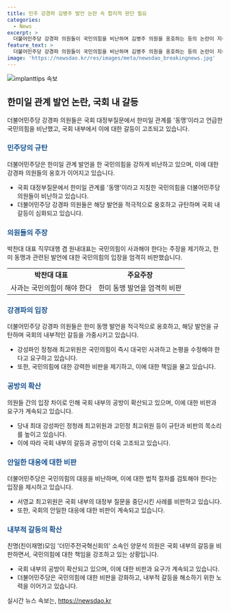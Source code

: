 ```yaml
---
title: 민주 강경파 김병주 발언 논란 속 합리적 판단 필요
categories:
  - News
excerpt: >
  더불어민주당 강경파 의원들이 국민의힘을 비난하며 김병주 의원을 옹호하는 등의 논란이 지속되고 있습니다. 국회 대정부질문에서 한미일 관계를 둘러싼 갈등과 관련하여 양측 강경파 의원들의 입장차가 심화되고 있습니다. 또한, 국회 파행과 관련하여 김병주 의원의 발언과 국민의힘의 대응이 논란이 되고 있습니다. 이에 대한 논란이 거세지고 있으며, 이에 대한 여론과 비판이 수렴되고 있습니다. 
feature_text: >
  더불어민주당 강경파 의원들이 국민의힘을 비난하며 김병주 의원을 옹호하는 등의 논란이 지속되고 있습니다. 국회 대정부질문에서 한미일 관계를 둘러싼 갈등과 관련하여 양측 강경파 의원들의 입장차가 심화되고 있습니다. 또한, 국회 파행과 관련하여 김병주 의원의 발언과 국민의힘의 대응이 논란이 되고 있습니다. 이에 대한 논란이 거세지고 있으며, 이에 대한 여론과 비판이 수렴되고 있습니다. 
image: 'https://newsdao.kr/res/images/meta/newsdao_breakingnews.jpg'
---
```


<p><img src="https://newsdao.kr/res/images/meta/newsdao_breakingnews.jpg" alt="implanttips 속보" /></p>

<h2 data-ke-size="size26">한미일 관계 발언 논란, 국회 내 갈등</h2>

<p data-ke-size="size16">더불어민주당 강경파 의원들은 국회 대정부질문에서 한미일 관계를 '동맹'이라고 언급한 국민의힘을 비난했고, 국회 내부에서 이에 대한 갈등이 고조되고 있습니다.</p>

<h3><span style="color: #1a5490;">민주당의 규탄</span></h3>

<p data-ke-size="size16">더불어민주당은 한미일 관계 발언을 한 국민의힘을 강하게 비난하고 있으며, 이에 대한 강경파 의원들의 옹호가 이어지고 있습니다.</p>

<ul>
<li>국회 대정부질문에서 한미일 관계를 '동맹'이라고 지칭한 국민의힘을 더불어민주당 의원들이 비난하고 있습니다.</li>
<li>더불어민주당 강경파 의원들은 해당 발언을 적극적으로 옹호하고 규탄하며 국회 내 갈등이 심화되고 있습니다.</li>
</ul>

<h3><span style="color: #1a5490;">의원들의 주장</span></h3>

<p data-ke-size="size16">박찬대 대표 직무대행 겸 원내대표는 국민의힘이 사과해야 한다는 주장을 제기하고, 한미 동맹과 관련된 발언에 대한 국민의힘의 입장을 엄격히 비판했습니다.</p>

<table>
  <tr>
    <td style="text-align: center; height: 17px;"><b>박찬대 대표</b></td>
    <td style="text-align: center; height: 17px;"><b>주요주장</b></td>
  </tr>
  <tr>
    <td style="text-align: center; height: 17px;">사과는 국민의힘이 해야 한다</td>
    <td style="text-align: center; height: 17px;">한미 동맹 발언을 엄격히 비판</td>
  </tr>
</table>

<h3><span style="color: #1a5490;">강경파의 입장</span></h3>

<p data-ke-size="size16">더불어민주당 강경파 의원들은 한미 동맹 발언을 적극적으로 옹호하고, 해당 발언을 규탄하며 국회의 내부적인 갈등을 가중시키고 있습니다.</p>

<ul>
<li>강성파인 정청래 최고위원은 국민의힘이 즉시 대국민 사과하고 논평을 수정해야 한다고 요구하고 있습니다.</li>
<li>또한, 국민의힘에 대한 강력한 비판을 제기하고, 이에 대한 책임을 물고 있습니다.</li>
</ul>

<h3><span style="color: #1a5490;">공방의 확산</span></h3>

<p data-ke-size="size16">의원들 간의 입장 차이로 인해 국회 내부의 공방이 확산되고 있으며, 이에 대한 비판과 요구가 계속되고 있습니다.</p>

<ul>
<li>당내 최대 강성파인 정청래 최고위원과 고민정 최고위원 등이 규탄과 비판의 목소리를 높이고 있습니다.</li>
<li>이에 따라 국회 내부의 갈등과 공방이 더욱 고조되고 있습니다.</li>
</ul>

<h3><span style="color: #1a5490;">안일한 대응에 대한 비판</span></h3>

<p data-ke-size="size16">더불어민주당은 국민의힘의 대응을 비난하며, 이에 대한 법적 절차를 검토해야 한다는 입장을 제시하고 있습니다.</p>

<ul>
<li>서영교 최고위원은 국회 내부의 대정부 질문을 중단시킨 사례를 비판하고 있습니다.</li>
<li>또한, 국회의 안일한 대응에 대한 비판이 계속되고 있습니다.</li>
</ul>

<h3><span style="color: #1a5490;">내부적 갈등의 확산</span></h3>

<p data-ke-size="size16">친명(친이재명)모임 '더민주전국혁신회의' 소속인 양문석 의원은 국회 내부의 갈등을 비판하면서, 국민의힘에 대한 책임을 강조하고 있는 상황입니다.</p>

<ul>
<li>국회 내부의 공방이 확산되고 있으며, 이에 대한 비판과 요구가 계속되고 있습니다.</li>
<li>더불어민주당은 국민의힘에 대한 비판을 강화하고, 내부적 갈등을 해소하기 위한 노력을 이어가고 있습니다.</li>
</ul>
실시간 뉴스 속보는, <a href="https://newsdao.kr" rel="dofollow">https://newsdao.kr</a>


